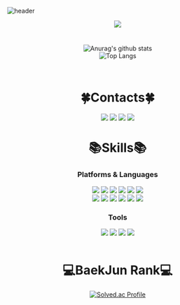 <!--
**pilo6044/pilo6044** is a ✨ _special_ ✨ repository because its `README.md` (this file) appears on your GitHub profile.

Here are some ideas to get you started:

- 🔭 I’m currently working on ...
- 🌱 I’m currently learning ...
- 👯 I’m looking to collaborate on ...
- 🤔 I’m looking for help with ...
- 💬 Ask me about ...
- 📫 How to reach me: ...
- 😄 Pronouns: ...
- ⚡ Fun fact: ...
-->
![header](https://capsule-render.vercel.app/api?type=soft&color=eafdb4&text=OneCozy&animation=blink&height=150&section=header&fontSize=70&fontColor=c1ccfa)
<div align="center">
  <a href="https://hits.seeyoufarm.com"><img src="https://hits.seeyoufarm.com/api/count/incr/badge.svg?url=https%3A%2F%2Fgithub.com%2Fpilo6044%2Fhit-counter&count_bg=%23C1CCFA&title_bg=%236F706D&icon=github.svg&icon_color=%23FFFFFF&title=Hits&edge_flat=false"/></a>
</div>

#

<div align="center">
  
  ![Anurag's github stats](https://github-readme-stats.vercel.app/api?username=OneCosy&show_icons=true&theme=vue)  
  ![Top Langs](https://github-readme-stats.vercel.app/api/top-langs/?username=OneCosy&layout=compact&theme=vue)
  
</div>

<br>

<div align="center"> 
  
  # 🍀Contacts🍀
  
  <a href="https://onecosy.github.io/" target="_blank"><img src="https://img.shields.io/badge/BLOG-181717?style=plastic&logo=Github&logoColor=white"/></a> 
  <a href="https://www.instagram.com/0903____________/" target="_blank"><img src="https://img.shields.io/badge/Instagram-E4405F?style=flat-square&logo=Instagram&logoColor=white"/></a> 
  <a href="https://www.facebook.com/profile.php?id=100005054852913" target="_blank"><img    src="https://img.shields.io/badge/Facebook-1877F2?style=plastic&logo=Facebook&logoColor=white"/></a>
  <a href="mailto:tkdwls891@naver.com"><img src="https://img.shields.io/badge/Gmail-d14836?style=plastic&logo=Gmail&logoColor=white&link=tkdwls891@naver.com"/></a>
  <br>
  
  # 📚Skills📚
  ### Platforms & Languages
  
  <img src="https://img.shields.io/badge/C-A8B9CC?style=plastic&logo=C&logoColor=white"/>
  <img src="https://img.shields.io/badge/Java-007396?style=plastic&logo=OpenJDK&logoColor=white"/>
  <img src="https://img.shields.io/badge/C%23-239120?style=plastic&logo=C Sharp&logoColor=white"/>
  <img src="https://img.shields.io/badge/HTML-E34F26?style=plastic&logo=HTML5&logoColor=white"/>
  <img src="https://img.shields.io/badge/CSS-1572B6?style=plastic&logo=CSS3&logoColor=white"/>
  <img src="https://img.shields.io/badge/Android-3DDC84?style=plastic&logo=Android&logoColor=white"/>
  <br>
  <img src="https://img.shields.io/badge/Linux-FCC624?style=plastic&logo=Linux&logoColor=white"/>
  <img src="https://img.shields.io/badge/Mysql-E6B91E?style=plastic&logo=MySql&logoColor=white"/>
  <img src="https://img.shields.io/badge/JS-F7DF1E?style=plastic&logo=JavaScript&logoColor=white"/>
  <img src="https://img.shields.io/badge/Spring-6DB33F?style=plastic&logo=Spring&logoColor=white"/>
  <img src="https://img.shields.io/badge/SpringBoot-6DB33F?style=plastic&logo=SpringBoot&logoColor=white"/>
  <img src="https://img.shields.io/badge/React-61DAFB?style=plastic&logo=React&logoColor=white"/>
  
  
  ### Tools
  <img src="https://img.shields.io/badge/VISUAL STUDIO-5C2D91?style=plastic&logo=VISUAL STUDIO&logoColor=white"/>
  <img src="https://img.shields.io/badge/ANDROID STUDIO-3DDC84?style=plastic&logo=Android Studio&logoColor=white"/>
  <img src="https://img.shields.io/badge/ECLIPSE IDE-2C2255?style=plastic&logo=ECLIPSE IDE&logoColor=white"/>
  <img src="https://img.shields.io/badge/IntelliJIDEA-000000?style=plastic&logo=IntelliJIDEA&logoColor=white"/>
</div>

<br>

<div align="center">
  
  # 💻BaekJun Rank💻
  
  [![Solved.ac Profile](http://mazassumnida.wtf/api/v2/generate_badge?boj=pilo37)](https://solved.ac/pilo37/)
  
</div>
